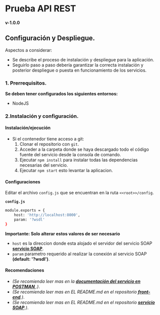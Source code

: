 # Prueba API REST

#### v-1.0.0

## Configuración y Despliegue.

Aspectos a considerar:

- Se describe el proceso de instalación y despliegue para la aplicación.
- Seguirlo paso a paso debería garantizar la correcta instalación y posterior despliegue o puesta en funcionamiento de los servicios. 

### 1. Prerrequisitos.

**Se deben tener configurados los siguientes entornos:**

- NodeJS

### 2.Instalación y configuración.

#### Instalación/ejecución
- Si el contenedor tiene acceso a git:
  1. Clonar el repositorio con `git`.
  2. Acceder a la carpeta donde se haya descargado todo el código fuente del servicio desde la consola de comando.
  4. Ejecutar `npm install` para instalar todas las dependencias necesarias del servicio.
  5. Ejecutar `npm start` esto levantar la aplicacion.

#### Configuraciones
Editar el archivo `config.js` que se encuentran en la ruta `<<root>>/config`.

**`config.js`**

```bash
module.exports = {
    host: 'http://localhost:8000',
    param: '?wsdl'
}
```
**Importante: Solo alterar estos valores de ser necesario**
  - `host` es la direccion donde esta alojado el servidor del servicio SOAP **[servicio SOAP](http://localhost:2001)**.
  - `param` parametro requerido al realizar la conexión al servicio SOAP **(default: '?wsdl')**.

#### Recomendaciones
 - *(Se recomienda leer mas en la **[documentación del servicio en POSTMAN ](https://app.getpostman.com/join-team?invite_code=0905f3f26debaf83977364f53288495c&ws=7b47ca72-f18e-462c-ae8f-e99c7d80ce98)**.)*.
 - *(Se recomienda leer mas en EL README.md en el repositorio **[front-end](http://localhost:2001)**.)*.
 - *(Se recomienda leer mas en EL README.md en el repositorio **[servicio SOAP](http://localhost:2001)**.)*.

